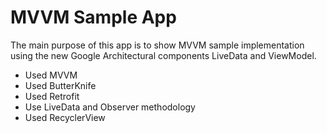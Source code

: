 # MVVM Sample App
The main purpose of this app is to show MVVM sample implementation using the new Google Architectural
components LiveData and ViewModel.

- Used MVVM
- Used ButterKnife
- Used Retrofit
- Use LiveData and Observer methodology
- Used RecyclerView

